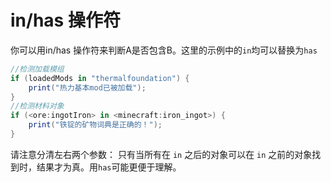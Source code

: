 # in/has 操作符

你可以用in/has 操作符来判断A是否包含B。这里的示例中的`in`均可以替换为`has`

```csharp
//检测加载模组
if (loadedMods in "thermalfoundation") {
    print("热力基本mod已被加载");
}
//检测材料对象
if (<ore:ingotIron> in <minecraft:iron_ingot>) {
    print("铁锭的矿物词典是正确的！");
}
```

请注意分清左右两个参数： 只有当所有在 `in` 之后的对象可以在 `in` 之前的对象找到时，结果才为真。用`has`可能更便于理解。

